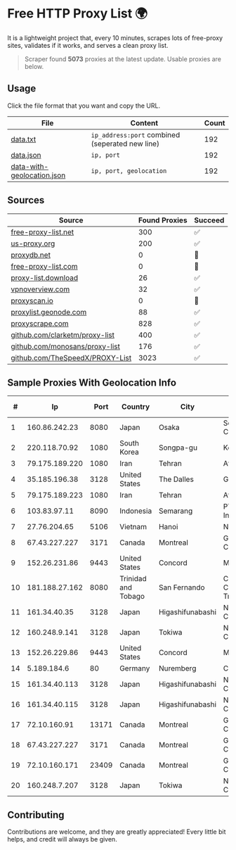 
# Free HTTP Proxy List 🌍

It is a lightweight project that, every 10 minutes, scrapes lots of free-proxy sites, validates if it works, and serves a clean proxy list.


> Scraper found **5073** proxies at the latest update. Usable proxies are below.

## Usage

Click the file format that you want and copy the URL.


|File|Content|Count|
|----|-------|-----|
|[data.txt](https://raw.githubusercontent.com/themiralay/Proxy-List-World/master/data.txt)|`ip_address:port` combined (seperated new line)|192|
|[data.json](https://raw.githubusercontent.com/themiralay/Proxy-List-World/master/data.json)|`ip, port`|192|
|[data-with-geolocation.json](https://raw.githubusercontent.com/themiralay/Proxy-List-World/master/data-with-geolocation.json)|`ip, port, geolocation`|192|

## Sources

|Source|Found Proxies|Succeed|
|------|-------------|-------|
|[free-proxy-list.net](https://free-proxy-list.net)|300|✅|
|[us-proxy.org](https://www.us-proxy.org)|200|✅|
|[proxydb.net](http://proxydb.net)|0|🚫|
|[free-proxy-list.com](https://free-proxy-list.com/?page=&port=&type%5B%5D=http&type%5B%5D=https&up_time=0&search=Search)|0|🚫|
|[proxy-list.download](https://www.proxy-list.download/HTTP)|26|✅|
|[vpnoverview.com](https://vpnoverview.com/privacy/anonymous-browsing/free-proxy-servers)|32|✅|
|[proxyscan.io](https://www.proxyscan.io)|0|🚫|
|[proxylist.geonode.com](https://proxylist.geonode.com/api/proxy-list?limit=300&page=1&sort_by=lastChecked&sort_type=desc&protocols=http,https)|88|✅|
|[proxyscrape.com](https://api.proxyscrape.com/v2/?request=displayproxies&protocol=http&timeout=10000&country=all&ssl=all&anonymity=all)|828|✅|
|[github.com/clarketm/proxy-list](https://raw.githubusercontent.com/clarketm/proxy-list/master/proxy-list-raw.txt)|400|✅|
|[github.com/monosans/proxy-list](https://raw.githubusercontent.com/monosans/proxy-list/main/proxies/http.txt)|176|✅|
|[github.com/TheSpeedX/PROXY-List](https://raw.githubusercontent.com/TheSpeedX/PROXY-List/master/http.txt)|3023|✅|


## Sample Proxies With Geolocation Info

|#|Ip|Port|Country|City|Internet Service Provider|
|-|--|----|-------|----|-------------------------|
|1|160.86.242.23|8080|Japan|Osaka|Sony Network Communications Inc|
|2|220.118.70.92|1080|South Korea|Songpa-gu|Korea Telecom|
|3|79.175.189.220|1080|Iran|Tehran|Afranet|
|4|35.185.196.38|3128|United States|The Dalles|Google LLC|
|5|79.175.189.223|1080|Iran|Tehran|Afranet|
|6|103.83.97.11|8090|Indonesia|Semarang|PT. Foxline Mediadata Indonusa|
|7|27.76.204.65|5106|Vietnam|Hanoi|Newass2011xDSLHCMC|
|8|67.43.227.227|3171|Canada|Montreal|GloboTech Communications|
|9|152.26.231.86|9443|United States|Concord|MCNC|
|10|181.188.27.162|8080|Trinidad and Tobago|San Fernando|Columbus Communications Trinidad Limited.|
|11|161.34.40.35|3128|Japan|Higashifunabashi|NTT PC Communications, Inc.|
|12|160.248.9.141|3128|Japan|Tokiwa|NTT PC Communications, Inc.|
|13|152.26.229.86|9443|United States|Concord|MCNC|
|14|5.189.184.6|80|Germany|Nuremberg|Contabo GmbH|
|15|161.34.40.113|3128|Japan|Higashifunabashi|NTT PC Communications, Inc.|
|16|161.34.40.115|3128|Japan|Higashifunabashi|NTT PC Communications, Inc.|
|17|72.10.160.91|13171|Canada|Montreal|GloboTech Communications|
|18|67.43.227.227|3171|Canada|Montreal|GloboTech Communications|
|19|72.10.160.171|23409|Canada|Montreal|GloboTech Communications|
|20|160.248.7.207|3128|Japan|Tokiwa|NTT PC Communications, Inc.|



## Contributing

Contributions are welcome, and they are greatly appreciated! Every
little bit helps, and credit will always be given.

